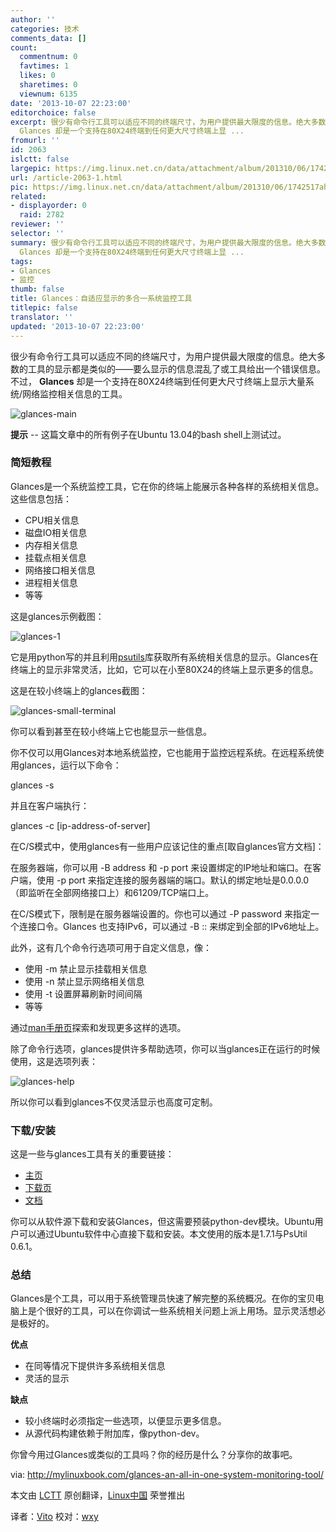 ```yaml
---
author: ''
categories: 技术
comments_data: []
count:
  commentnum: 0
  favtimes: 1
  likes: 0
  sharetimes: 0
  viewnum: 6135
date: '2013-10-07 22:23:00'
editorchoice: false
excerpt: 很少有命令行工具可以适应不同的终端尺寸，为用户提供最大限度的信息。绝大多数的工具的显示都是类似的要么显示的信息混乱了或工具给出一个错误信息。不过，
  Glances 却是一个支持在80X24终端到任何更大尺寸终端上显 ...
fromurl: ''
id: 2063
islctt: false
largepic: https://img.linux.net.cn/data/attachment/album/201310/06/1742517ahl7kdhsl8ua7ls.png
url: /article-2063-1.html
pic: https://img.linux.net.cn/data/attachment/album/201310/06/1742517ahl7kdhsl8ua7ls.png.thumb.jpg
related:
- displayorder: 0
  raid: 2782
reviewer: ''
selector: ''
summary: 很少有命令行工具可以适应不同的终端尺寸，为用户提供最大限度的信息。绝大多数的工具的显示都是类似的要么显示的信息混乱了或工具给出一个错误信息。不过，
  Glances 却是一个支持在80X24终端到任何更大尺寸终端上显 ...
tags:
- Glances
- 监控
thumb: false
title: Glances：自适应显示的多合一系统监控工具
titlepic: false
translator: ''
updated: '2013-10-07 22:23:00'
---
```


很少有命令行工具可以适应不同的终端尺寸，为用户提供最大限度的信息。绝大多数的工具的显示都是类似的——要么显示的信息混乱了或工具给出一个错误信息。不过， **Glances** 却是一个支持在80X24终端到任何更大尺寸终端上显示大量系统/网络监控相关信息的工具。


![glances-main](https://img.linux.net.cn/data/attachment/album/201310/06/1742517ahl7kdhsl8ua7ls.png)


**提示** -- 这篇文章中的所有例子在Ubuntu 13.04的bash shell上测试过。


### **简短教程**


Glances是一个系统监控工具，它在你的终端上能展示各种各样的系统相关信息。这些信息包括：


* CPU相关信息
* 磁盘IO相关信息
* 内存相关信息
* 挂载点相关信息
* 网络接口相关信息
* 进程相关信息
* 等等


这是glances示例截图：


![glances-1](https://img.linux.net.cn/data/attachment/album/201310/06/17425355ajkjqcjak654af.png)


它是用python写的并且利用[psutils](http://code.google.com/p/psutil/)库获取所有系统相关信息的显示。Glances在终端上的显示非常灵活，比如，它可以在小至80X24的终端上显示更多的信息。


这是在较小终端上的glances截图：


![glances-small-terminal](https://img.linux.net.cn/data/attachment/album/201310/06/174255eb1wljbi7wjp5454.png)


你可以看到甚至在较小终端上它也能显示一些信息。


你不仅可以用Glances对本地系统监控，它也能用于监控远程系统。在远程系统使用glances，运行以下命令：


glances -s


并且在客户端执行：


glances -c [ip-address-of-server]


在C/S模式中，使用glances有一些用户应该记住的重点[取自glances官方文档]：


在服务器端，你可以用 -B address 和 -p port 来设置绑定的IP地址和端口。在客户端，使用 -p port 来指定连接的服务器端的端口。默认的绑定地址是0.0.0.0（即监听在全部网络接口上）和61209/TCP端口上。


在C/S模式下，限制是在服务器端设置的。你也可以通过 -P password 来指定一个连接口令。Glances 也支持IPv6，可以通过 -B :: 来绑定到全部的IPv6地址上。


此外，这有几个命令行选项可用于自定义信息，像：


* 使用 -m 禁止显示挂载相关信息
* 使用 -n 禁止显示网络相关信息
* 使用 -t 设置屏幕刷新时间间隔
* 等等


通过[man手册页](http://linux.die.net/man/1/glances)探索和发现更多这样的选项。


除了命令行选项，glances提供许多帮助选项，你可以当glances正在运行的时候使用，这是选项列表：


![glances-help](https://img.linux.net.cn/data/attachment/album/201310/06/174256owbbtqgqtgpylepw.png)


所以你可以看到glances不仅灵活显示也高度可定制。


### **下载/安装**


这是一些与glances工具有关的重要链接：


* [主页](http://nicolargo.github.io/glances/)
* [下载页](http://nicolargo.github.io/glances/)
* [文档](https://github.com/nicolargo/glances/blob/master/docs/glances-doc.rst#introduction)


你可以从软件源下载和安装Glances，但这需要预装python-dev模块。Ubuntu用户可以通过Ubuntu软件中心直接下载和安装。本文使用的版本是1.7.1与PsUtil 0.6.1。


### **总结**


Glances是个工具，可以用于系统管理员快速了解完整的系统概况。在你的宝贝电脑上是个很好的工具，可以在你调试一些系统相关问题上派上用场。显示灵活想必是极好的。


**优点**


* 在同等情况下提供许多系统相关信息
* 灵活的显示


**缺点**


* 较小终端时必须指定一些选项，以便显示更多信息。
* 从源代码构建依赖于附加库，像python-dev。


你曾今用过Glances或类似的工具吗？你的经历是什么？分享你的故事吧。


 


via: <http://mylinuxbook.com/glances-an-all-in-one-system-monitoring-tool/>


本文由 [LCTT](https://github.com/LCTT/TranslateProject) 原创翻译，[Linux中国](http://linux.cn/portal.php) 荣誉推出


译者：[Vito](http://linux.cn/space/Vito) 校对：[wxy](http://linux.cn/space/wxy)